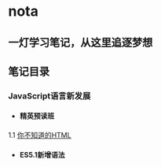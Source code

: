 # nota
## 一灯学习笔记，从这里追逐梦想


## 笔记目录
### JavaScript语言新发展
- #### 精英预读班
1.1  [你不知道的HTML](https://github.com/hubvue/nota/issues/13)
- #### ES5.1新增语法
